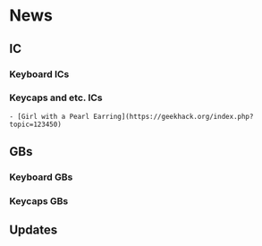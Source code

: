 # News

## IC

### Keyboard ICs

### Keycaps and etc. ICs
    - [Girl with a Pearl Earring](https://geekhack.org/index.php?topic=123450)

## GBs

### Keyboard GBs

### Keycaps GBs

## Updates


